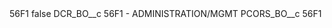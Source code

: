 <?xml version="1.0" encoding="UTF-8"?>
<CustomMetadata xmlns="http://soap.sforce.com/2006/04/metadata" xmlns:xsi="http://www.w3.org/2001/XMLSchema-instance" xmlns:xsd="http://www.w3.org/2001/XMLSchema">
    <label>56F1</label>
    <protected>false</protected>
    <values>
        <field>DCR_BO__c</field>
        <value xsi:type="xsd:string">56F1 - ADMINISTRATION/MGMT</value>
    </values>
    <values>
        <field>PCORS_BO__c</field>
        <value xsi:type="xsd:string">56F1</value>
    </values>
</CustomMetadata>
